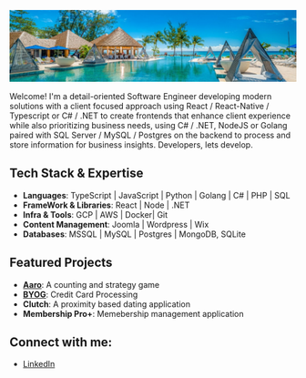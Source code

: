 ![Mast Head](https://github.com/janusqa/janusqa/blob/main/masthead.jpeg)
<p>
Welcome! I'm a detail-oriented Software Engineer developing modern solutions with a client focused approach using React / React-Native / Typescript or C# / .NET to create frontends that enhance client experience while also prioritizing business needs, using C# / .NET, NodeJS or Golang paired with SQL Server / MySQL / Postgres on the backend to process and store information for business insights. Developers, lets develop.
</p>
<p>
  <h2>Tech Stack & Expertise</h2>
  <ul>
    <li><strong>Languages</strong>: TypeScript | JavaScript | Python | Golang | C# | PHP | SQL</li>
    <li><strong>FrameWork &amp; Libraries</strong>: React | Node | .NET</li>
    <li><strong>Infra &amp Tools</strong>: GCP | AWS | Docker| Git </li>
    <li><strong>Content Management</strong>: Joomla | Wordpress | Wix</li>
    <li><strong>Databases</strong>: MSSQL | MySQL | Postgres | MongoDB, SQLite</li>
  </ul>
</p>
<p>
  <h2>Featured Projects</h2>
  <ul>
    <li><strong><a href="https://aaro.cariblife.com" target="_blank">Aaro</a></strong>: A counting and strategy game</li>
    <li><strong><a href="https://byog.cariblife.com" target="_blank">BYOG</a></strong>: Credit Card Processing</li>
    <li><strong>Clutch</strong>: A proximity based dating application</li>
    <li><strong>Membership Pro+</strong>: Memebership management application</li>
  </ul>
</p>
<p>
  <h2>Connect with me:</h2>
  <ul>
    <li><a href="https://www.linkedin.com/in/aarofe" target="_blank">LinkedIn</a></li>
  </ul>
</p>


